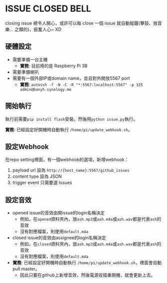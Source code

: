 # ISSUE CLOSED BELL

closing issue 總令人開心，或許可以每 close 一個 issue 就自動敲鐘(擊鼓、放音樂... 之類的)，振奮人心~ XD

## 硬體設定

* 需要準備一台主機
    * **實務**: 目前用的是 Raspberry Pi 3B
* 需要準備喇叭
* 需要有一個外部IP或domain name，並且對外開放5567 port
    * **實務**: `autossh -f -N -C -R "*:5567:localhost:5567" -p 325 admin@banyh.synology.me`

## 開始執行

執行前需要`pip install flask`安裝。然後用`python issue.py`執行。

**實務**: 已經設定好開機時自動執行 `/home/pi/update_webhook.sh`。

## 設定Webhook

在repo setting裡面，有一個webhook的選項，新增webhook：

1. payload url 設為 `http://{host_name}:5567/github_issues`
2. content type 設為 JSON
3. trigger event 只需要選 Issues

## 設定音效

* opened issue的音效由開issue的login名稱決定
    * 例如，在`opened`資料夾內，放`ash.mp3`或`ash.m4a`或`ash.wav`都是代表`ash`的音效
    * 沒有對應檔案，則使用`default.m4a`
* closed issue的音效由assignee的login名稱決定
    * 例如，在`closed`資料夾內，放`ash.mp3`或`ash.m4a`或`ash.wav`都是代表`ash`的音效
    * 沒有對應檔案，則使用`default.m4a`
* **實務**: 已經設定好開機時自動執行 `/home/pi/update_webhook.sh`，裡面會自動 pull master。
    * 因此只要在github上新增音效，然後電源拔插重開機，就會更新上去。
